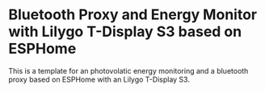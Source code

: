 # Bluetooth Proxy and Energy Monitor with Lilygo T-Display S3 based on ESPHome

This is a template for an photovolatic energy monitoring and a bluetooth proxy based on ESPHome with an Lilygo T-Display S3. 

